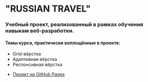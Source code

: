 # "RUSSIAN TRAVEL"

### Учебный проект, реализованный в рамках обучения навыкам веб-разработки.

#### Темы курса, практически воплощённые в проекте:
- Grid-вёрстка
- Адаптивная вёрстка
- Респонсивная вёрстка

* [Проект на GitHub Pages](https://stas-alexeev.github.io/russian-travel/)

